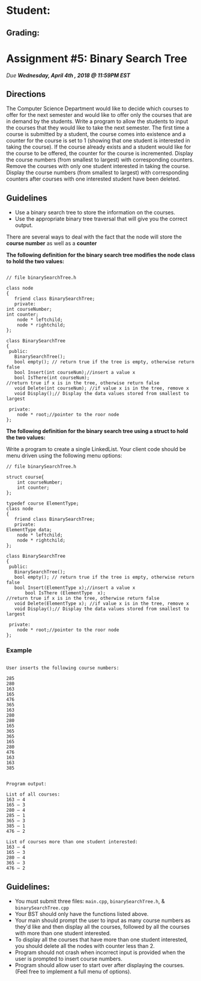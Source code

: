 # Student: 


## Grading: 

# Assignment #5: Binary Search Tree

*Due **Wednesday, April 4th , 2018 @ 11:59PM EST***

## Directions
The Computer Science Department would like to decide which courses to offer for the next semester and would like to 
offer only the courses that are in demand by the students.  Write a program to allow the students to input the courses 
that they would like to take the next semester. The first time a course is submitted by a student, the course comes 
into existence and a counter for the course is set to 1 (showing that one student is interested in taking the course). 
If the course already exists and a student would like for the course to be offered, the counter for the course is 
incremented. Display the course numbers (from smallest to largest) with corresponding counters. Remove the courses 
with only one student interested in taking the course. Display the course numbers (from smallest to largest) with 
corresponding counters after courses with one interested student have been deleted.


## Guidelines

-	Use a binary search tree to store the information on the courses. 
-	Use the appropriate binary tree traversal that will give you the correct output. 


There are several ways to deal with the fact that the node will store the **course number** as well as a **counter**


**The following definition for the binary search tree modifies the node class to hold the two values:**


```

// file binarySearchTree.h

class node
{
   friend class BinarySearchTree;
   private:
int courseNumber;
int counter;
   	node * leftchild;
   	node * rightchild;
};

class BinarySearchTree
{
 public: 
   BinarySearchTree();
   bool empty(); // return true if the tree is empty, otherwise return false
   bool Insert(int courseNum);//insert a value x 
   bool IsThere(int courseNum); 
//return true if x is in the tree, otherwise return false
   void Delete(int courseNum); //if value x is in the tree, remove x
   void Display();// Display the data values stored from smallest to largest
  
 private:
	node * root;//pointer to the roor node
};

```


**The following definition for the binary search tree using a struct to hold the two values:**



Write a program to create a single LinkedList. Your client code should be menu driven using the following menu options:

```
// file binarySearchTree.h

struct course{
	int courseNumber;
	int counter;
};

typedef course ElementType;
class node
{
   friend class BinarySearchTree;
   private:
ElementType data;
   	node * leftchild;
   	node * rightchild;
};

class BinarySearchTree
{
 public: 
   BinarySearchTree();
   bool empty(); // return true if the tree is empty, otherwise return false
   bool Insert(ElementType x);//insert a value x 
       bool IsThere (ElementType  x); 
//return true if x is in the tree, otherwise return false
   void Delete(ElementType x); //if value x is in the tree, remove x
   void Display();// Display the data values stored from smallest to largest
  
 private:
	node * root;//pointer to the roor node
};

```


### Example
```

User inserts the following course numbers:

285
280
163
165
476
365
163
280
280
165
365
365
165
280
476
163
163
385


Program output:

List of all courses:
163 – 4
165 – 3
280 – 4
285 – 1
365 – 3
385 – 1
476 – 2

List of courses more than one student interested:
163 – 4
165 – 3
280 – 4
365 – 3
476 – 2

```


## Guidelines:

- You must submit three files: `main.cpp`, `binarySearchTree.h`, & `binarySearchTree.cpp`
- Your BST should only have the functions listed above.
- Your main should prompt the user to input as many course numbers as they'd like and then display all the courses, 
followed by all the courses with more than one student interested.
- To display all the courses that have more than one student interested, you should delete all the nodes with counter less than 2.
- Program should not crash when incorrect input is provided when the user is prompted to insert course numbers.
- Program should allow user to start over after displaying the courses. (Feel free to implement a full menu of options).
